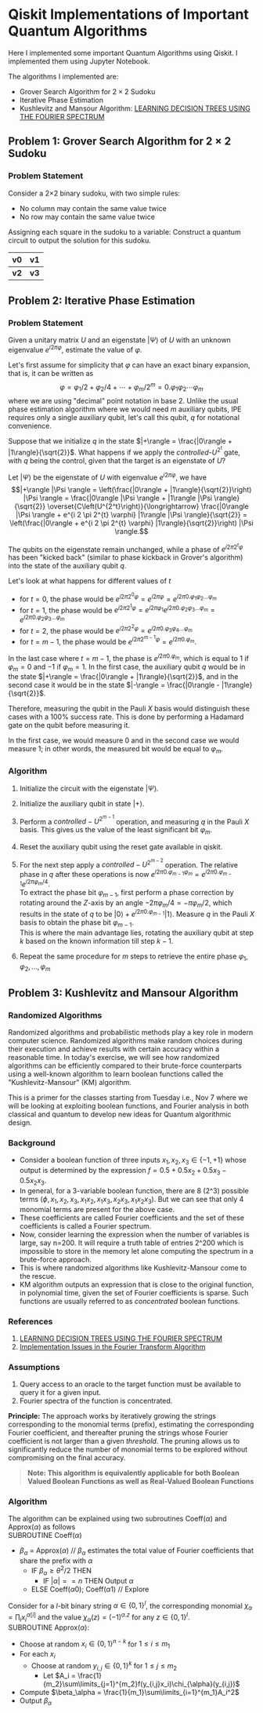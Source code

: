 # Qiskit Implementations of Important Quantum Algorithms
Here I implemented some important Quantum Algorithms using Qiskit. I implemented them using Jupyter Notebook.

The algorithms I implemented are:
- Grover Search Algorithm for $2\times 2$ Sudoku
- Iterative Phase Estimation
- Kushlevitz and Mansour Algorithm: [LEARNING DECISION TREES USING THE FOURIER SPECTRUM](https://dl.acm.org/doi/pdf/10.1145/103418.103466)

## Problem 1: Grover Search Algorithm for $2\times 2$ Sudoku

### Problem Statement 

Consider a 2×2 binary sudoku, with two simple rules:
* No column may contain the same value twice
* No row may contain the same value twice

Assigning each square in the sudoku to a variable: Construct a quantum circuit to output the solution for this sudoku.
<div align="center">

| __v0__ | __v1__ |
| :---: | :---: | 
| __v2__ | __v3__ |

</div>

## Problem 2: Iterative Phase Estimation
### Problem Statement
Given a unitary matrix $U$ and an eigenstate $|\Psi\rangle$ of $U$ with an unknown eigenvalue $e^{i 2\pi \varphi}$, estimate the value of $\varphi$.

Let's first assume for simplicity that $\varphi$ can have an exact binary expansion, that is, it can be written as $$\varphi = \varphi_1/2 + \varphi_2/4 + \cdots + \varphi_m/2^m = 0.\varphi_1 \varphi_2 \cdots \varphi_m$$ where we are using "decimal" point notation in base 2. Unlike the usual phase estimation algorithm where we would need $m$ auxiliary qubits, IPE requires only a single auxiliary qubit, let's call this qubit, $q$ for notational convenience.

Suppose that we initialize $q$ in the state $|+\rangle = \frac{|0\rangle + |1\rangle}{\sqrt{2}}$. What happens if we apply the *controlled*-$U^{2^t}$ gate, with $q$ being the control, given that the target is an eigenstate of $U$?

Let $|\Psi \rangle$ be the eigenstate of $U$ with eigenvalue $e^{i 2\pi \varphi}$, we have
$$|+\rangle |\Psi \rangle = \left(\frac{|0\rangle + |1\rangle}{\sqrt{2}}\right) |\Psi \rangle = \frac{|0\rangle |\Psi \rangle + |1\rangle |\Psi \rangle}{\sqrt{2}} \overset{C\left(U^{2^t}\right)}{\longrightarrow} \frac{|0\rangle |\Psi \rangle + e^{i 2 \pi 2^{t} \varphi} |1\rangle |\Psi \rangle}{\sqrt{2}} = \left(\frac{|0\rangle  + e^{i 2 \pi 2^{t} \varphi} |1\rangle}{\sqrt{2}}\right) |\Psi \rangle.$$

The qubits on the eigenstate remain unchanged, while a phase of $e^{i 2 \pi 2^{t} \varphi}$ has been "kicked back" (similar to phase kickback in Grover's algorithm) into the state of the auxiliary qubit $q$.

Let's look at what happens for different values of $t$
- for $t=0$, the phase would be $e^{i 2 \pi 2^{0} \varphi} = e^{i 2 \pi \varphi} = e^{i 2 \pi 0.\varphi_1 \varphi_2 ... \varphi_m}$
- for $t=1$, the phase would be $e^{i 2 \pi 2^{1} \varphi}= e^{i 2 \pi \varphi_1} e^{i 2 \pi 0.\varphi_2 \varphi_3 ... \varphi_m} = e^{i 2 \pi 0.\varphi_2 \varphi_3 ... \varphi_m}$
- for $t=2$, the phase would be $e^{i 2 \pi 2^{2} \varphi} = e^{i 2 \pi 0.\varphi_3 \varphi_4 ... \varphi_m}$
- for $t=m-1$, the phase would be $e^{i 2 \pi 2^{m-1} \varphi} = e^{i 2 \pi 0.\varphi_m}$.

In the last case where $t = m - 1$, the phase is $e^{i 2 \pi 0.\varphi_m}$, which is equal to $1$ if $\varphi_m = 0$ and $-1$ if $\varphi_m = 1$.
In the first case, the auxiliary qubit $q$ would be in the state $|+\rangle = \frac{|0\rangle + |1\rangle}{\sqrt{2}}$, and in the second case it would be
in the state $|-\rangle = \frac{|0\rangle - |1\rangle}{\sqrt{2}}$. 

Therefore, measuring the qubit in the Pauli $X$ basis would distinguish these cases with a 100\% success rate.
This is done by performing a Hadamard gate on the qubit before measuring it. 

In the first case, we would measure 0 and in the second case we would measure 1; in other words, the measured bit would be equal to $\varphi_m$.

### Algorithm

1. Initialize the circuit with the eigenstate $|\Psi\rangle$.
2. Initialize the auxiliary qubit in state $|+\rangle$.
3. Perform a $controlled-U^{2^{m-1}}$ operation, and measuring $q$ in the Pauli $X$ basis. This gives us the value of the least significant bit $\varphi_{m}$.
4. Reset the auxiliary qubit using the reset gate available in qiskit.
5. For the next step apply a $controlled-U^{2^{m-2}}$ operation. The relative phase in $q$ after these operations is now $e^{i 2 \pi 0.\varphi_{m-1}\varphi_{m}}= e^{i 2 \pi 0.\varphi_{m-1}} e^{i 2 \pi \varphi_m/4}$. \
To extract the phase bit $\varphi_{m-1}$, first perform a phase correction by rotating around the $Z$-axis by an angle $-2 \pi \varphi_m/4=-\pi \varphi_m/2$, which results in the state of  $q$ to be $|0\rangle + e^{i 2 \pi 0.\varphi_{m-1}} | 1 \rangle$. Measure $q$ in the Pauli $X$ basis to obtain the phase bit $\varphi_{m-1}$. \
This is where the main advantage lies, rotating the auxiliary qubit at step $k$ based on the known information till step $k-1$.

6. Repeat the same procedure for $m$ steps to retrieve the entire phase $\varphi_1,\varphi_2,...,\varphi_m$

## Problem 3: Kushlevitz and Mansour Algorithm
### Randomized Algorithms
Randomized algorithms and probabilistic methods play a key role in modern computer science. Randomized algorithms make random choices during their execution and achieve results with certain accuracy within a reasonable time. In today's exercise, we will see how randomized algorithms can be efficiently compared to their brute-force counterparts using a well-known algorithm to learn boolean functions called the "Kushlevitz-Mansour" (KM) algorithm.

This is a primer for the classes starting from Tuesday i.e., Nov 7 where we will be looking at exploiting boolean functions, and Fourier analysis in both classical and quantum to develop new ideas for Quantum algorithmic design.

### Background
* Consider a boolean function of three inputs $x_1,x_2,x_3 \in \{-1,+1\}$ whose output is determined by the expression $f = 0.5 + 0.5x_2 + 0.5x_3 - 0.5x_2x_3$.
* In general, for a 3-variable boolean function, there are 8 (2^3) possible terms $(\phi, x_1, x_2, x_3, x_1x_2, x_1x_3, x_2x_3, x_1x_2x_3)$. But we can see that only 4 monomial terms are present for the above case. 
* These coefficients are called Fourier coefficients and the set of these coefficients is called a Fourier spectrum.
* Now, consider learning the expression when the number of variables is large, say n=200. It will require a truth table of entries 2^200 which is impossible to store in the memory let alone computing the spectrum in a brute-force approach.
* This is where randomized algorithms like Kushlevitz-Mansour come to the rescue.
* KM algorithm outputs an expression that is close to the original function, in polynomial time, given the set of Fourier coefficients is sparse. Such functions are usually referred to as *concentrated* boolean functions.


### References
  1. [LEARNING DECISION TREES USING THE FOURIER SPECTRUM](https://dl.acm.org/doi/pdf/10.1145/103418.103466)
  2. [Implementation Issues in the Fourier Transform Algorithm](https://link.springer.com/article/10.1023/A:1011034100370)
  
### Assumptions 
  1. Query access to an oracle to the target function must be available to query it for a given input.
  2. Fourier spectra of the function is concentrated.

**Principle:** The approach works by iteratively growing the strings corresponding to the monomial terms (prefix), estimating the corresponding Fourier coefficient, and thereafter pruning the strings whose Fourier coefficient is not larger than a given *threshold*. The pruning allows us to significantly reduce the number of monomial terms to be explored without compromising on the final accuracy.

>**Note: This algorithm is equivalently applicable for both Boolean Valued Boolean Functions as well as Real-Valued Boolean Functions**

### Algorithm 

The algorithm can be explained using two subroutines Coeff($\alpha$) and Approx($\alpha$) as follows\
SUBROUTINE Coeff($\alpha$)
* $\beta_\alpha$ = Approx($\alpha$)  // $\beta_\alpha$ estimates the total value of Fourier coefficients that share the prefix with $\alpha$ 
    * IF $\beta_\alpha \geq \theta^2/2$ THEN
        * IF $|\alpha| == n$ THEN Output $\alpha$
    * ELSE Coeff($\alpha 0$); Coeff($\alpha 1$) // Explore

Consider for a $l$-bit binary string $\alpha \in \{0,1\}^l$, the corresponding monomial $\chi_{\alpha} = \prod_{i}x_i^{\alpha[i]}$ and the value $\chi_{\alpha}(z) = (-1)^{\alpha.z}$ for any $z \in \{0,1\}^l$.\
SUBROUTINE Approx($\alpha$):
* Choose at random $x_i \in \{0,1\}^{n-k}$ for $1\leq i\leq m_1$
* For each $x_i$
    * Choose at random $y_{i,j} \in \{0,1\}^{k}$ for $1\leq j \leq m_2$
        * Let $A_i = \frac{1}{m_2}\sum\limits_{j=1}^{m_2}f(y_{i,j}x_i)\chi_{\alpha}(y_{i,j})$
* Compute $\beta_\alpha = \frac{1}{m_1}\sum\limits_{i=1}^{m_1}A_i^2$
* Output $\beta_\alpha$
